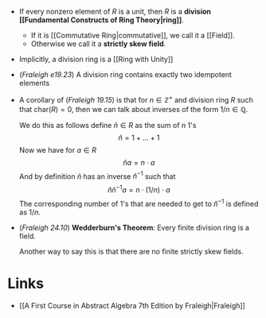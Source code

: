 * If every nonzero element of $R$ is a unit, then $R$ is a **division [[Fundamental Constructs of Ring Theory|ring]]**. 
	* If it is [[Commutative Ring|commutative]], we call it a [[Field]].
	* Otherwise we call it a **strictly skew field**.

* Implicitly, a division ring is a [[Ring with Unity]]

* (*Fraleigh e19.23*) A division ring contains exactly two idempotent elements

* A corollary of (*Fraleigh 19.15*) is that for $n\in \mathbb{Z}^+$ and division ring $R$ such that $\text{char}(R)=0$, then we can talk about inverses of the form $1/n\in\mathbb{Q}$. 
  
  We do this as follows define $\tilde{n}\in R$ as the sum of $n$ 1's
  $$
  \tilde{n}=1 + \dots + 1
  $$
  Now we have for $a\in R$  
  $$
  \tilde{n}a = n\cdot a
  $$
  And by definition $\tilde{n}$ has an inverse $\tilde{n}^{-1}$ such that
  $$
  \tilde{n}\tilde{n}^{-1}a = n\cdot (1/n) \cdot a
  $$
  The corresponding number of $1$'s that are needed to get to $\hat{n}^{-1}$ is defined as $1/n$.  

* (*Fraleigh 24.10*) **Wedderburn's Theorem**: Every finite division ring is  a field. 
  
  Another way to say this is that there are no finite strictly skew fields.


# Links
* [[A First Course in Abstract Algebra 7th Edition by Fraleigh|Fraleigh]]